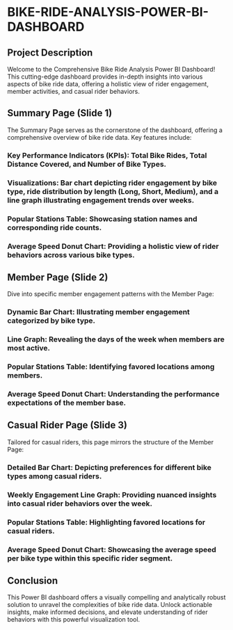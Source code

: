 # BIKE-RIDE-ANALYSIS-POWER-BI-DASHBOARD
## Project Description
Welcome to the Comprehensive Bike Ride Analysis Power BI Dashboard! This cutting-edge dashboard provides in-depth insights into various aspects of bike ride data, offering a holistic view of rider engagement, member activities, and casual rider behaviors.


## Summary Page (Slide 1)
The Summary Page serves as the cornerstone of the dashboard, offering a comprehensive overview of bike ride data. Key features include:

### Key Performance Indicators (KPIs): Total Bike Rides, Total Distance Covered, and Number of Bike Types.

### Visualizations: Bar chart depicting rider engagement by bike type, ride distribution by length (Long, Short, Medium), and a line graph illustrating engagement trends over weeks.

### Popular Stations Table: Showcasing station names and corresponding ride counts.

### Average Speed Donut Chart: Providing a holistic view of rider behaviors across various bike types.


## Member Page (Slide 2)
Dive into specific member engagement patterns with the Member Page:

### Dynamic Bar Chart: Illustrating member engagement categorized by bike type.

### Line Graph: Revealing the days of the week when members are most active.

### Popular Stations Table: Identifying favored locations among members.

### Average Speed Donut Chart: Understanding the performance expectations of the member base.


## Casual Rider Page (Slide 3)
Tailored for casual riders, this page mirrors the structure of the Member Page:

### Detailed Bar Chart: Depicting preferences for different bike types among casual riders.

### Weekly Engagement Line Graph: Providing nuanced insights into casual rider behaviors over the week.

### Popular Stations Table: Highlighting favored locations for casual riders.

### Average Speed Donut Chart: Showcasing the average speed per bike type within this specific rider segment.


## Conclusion
This Power BI dashboard offers a visually compelling and analytically robust solution to unravel the complexities of bike ride data. Unlock actionable insights, make informed decisions, and elevate understanding of rider behaviors with this powerful visualization tool.
